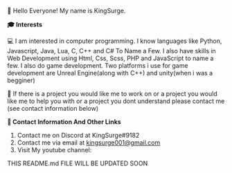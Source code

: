 👋 Hello Everyone! My name is KingSurge.

**🎓 Interests**

💻 I am interested in computer programming. I know languages like Python, Javascript, Java, Lua, C, C++ and C# To Name a Few. I also have skills in Web Development using Html, Css, Scss, PHP and JavaScript to name a few. I also do game development. Two platforms i use for game development are Unreal Engine(along with C++) and unity(when i was a begginer)

📱 If there is a project you would like me to work on or a project you would like me to help you with or a project you dont understand please contact me (see contact information below)

**🔗 Contact Information And Other Links**

1. Contact me on Discord at KingSurge#9182
2. Contact me via email at kingsurge001@gmail.com
3. Visit My youtube channel:



THIS README.md FILE WILL BE UPDATED SOON


